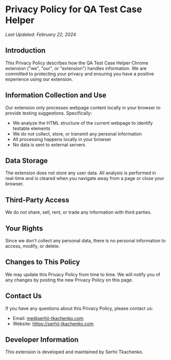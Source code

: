 # Privacy Policy for QA Test Case Helper

*Last Updated: February 22, 2024*

## Introduction
This Privacy Policy describes how the QA Test Case Helper Chrome extension ("we", "our", or "extension") handles information. We are committed to protecting your privacy and ensuring you have a positive experience using our extension.

## Information Collection and Use
Our extension only processes webpage content locally in your browser to provide testing suggestions. Specifically:
- We analyze the HTML structure of the current webpage to identify testable elements
- We do not collect, store, or transmit any personal information
- All processing happens locally in your browser
- No data is sent to external servers

## Data Storage
The extension does not store any user data. All analysis is performed in real-time and is cleared when you navigate away from a page or close your browser.

## Third-Party Access
We do not share, sell, rent, or trade any information with third parties.

## Your Rights
Since we don't collect any personal data, there is no personal information to access, modify, or delete.

## Changes to This Policy
We may update this Privacy Policy from time to time. We will notify you of any changes by posting the new Privacy Policy on this page.

## Contact Us
If you have any questions about this Privacy Policy, please contact us:
- Email: me@serhii-tkachenko.com
- Website: https://serhii-tkachenko.com

## Developer Information
This extension is developed and maintained by Serhii Tkachenko.
